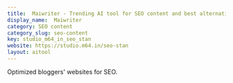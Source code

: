 ```yaml
---
title:  Maiwriter - Trending AI tool for SEO content and best alternatives
display_name:  Maiwriter
category: SEO content
category_slug: seo-content
key: studio_m64_in_seo_stan
website: https://studio.m64.in/seo-stan
layout: aitool
---
```


Optimized bloggers' websites for SEO.
